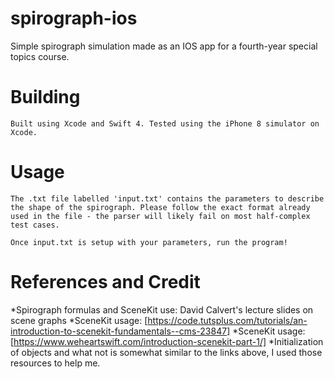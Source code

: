 # spirograph-ios
Simple spirograph simulation made as an IOS app for a fourth-year special topics course.



# Building
```
Built using Xcode and Swift 4. Tested using the iPhone 8 simulator on Xcode.
```



# Usage
```
The .txt file labelled 'input.txt' contains the parameters to describe the shape of the spirograph. Please follow the exact format already used in the file - the parser will likely fail on most half-complex test cases.

Once input.txt is setup with your parameters, run the program!
```



# References and Credit
*Spirograph formulas and SceneKit use: David Calvert's lecture slides on scene graphs
*SceneKit usage: [https://code.tutsplus.com/tutorials/an-introduction-to-scenekit-fundamentals--cms-23847]
*SceneKit usage: [https://www.weheartswift.com/introduction-scenekit-part-1/]
*Initialization of objects and what not is somewhat similar to the links above, I used those resources to help me.
